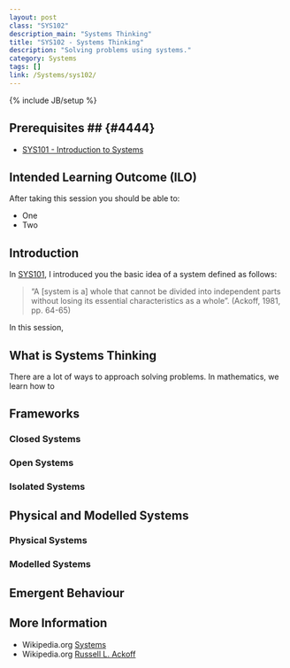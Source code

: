 ```yaml
---
layout: post
class: "SYS102"
description_main: "Systems Thinking"
title: "SYS102 - Systems Thinking"
description: "Solving problems using systems."
category: Systems
tags: []
link: /Systems/sys102/
---
```

{% include JB/setup %}

## Prerequisites ## {#4444}

- [SYS101 - Introduction to Systems](/Systems/sys101)

## Intended Learning Outcome (ILO)

After taking this session you should be able to:

- One
- Two

## Introduction

In [SYS101](/Systems/sys101), I introduced you the basic idea of a system defined as follows:

> “A \[system is a\] whole that cannot be divided into independent parts without losing its essential characteristics as a whole”. (Ackoff, 1981, pp. 64-65)

In this session, 



## What is Systems Thinking

There are a lot of ways to approach solving problems. In mathematics, we learn how to 


## Frameworks


### Closed Systems

### Open Systems

### Isolated Systems

## Physical and Modelled Systems

### Physical Systems


### Modelled Systems

## Emergent Behaviour

## More Information

- Wikipedia.org [Systems](http://en.wikipedia.org/wiki/Systems)
- Wikipedia.org [Russell L. Ackoff](http://en.wikipedia.org/wiki/Russell_L._Ackoff) 

